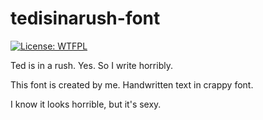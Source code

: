 # tedisinarush-font
[![License: WTFPL](https://img.shields.io/badge/License-WTFPL-brightgreen.svg)](http://www.wtfpl.net/about/)

Ted is in a rush. Yes. So I write horribly. 

This font is created by me. Handwritten text in crappy font. 

I know it looks horrible, but it's sexy. 
